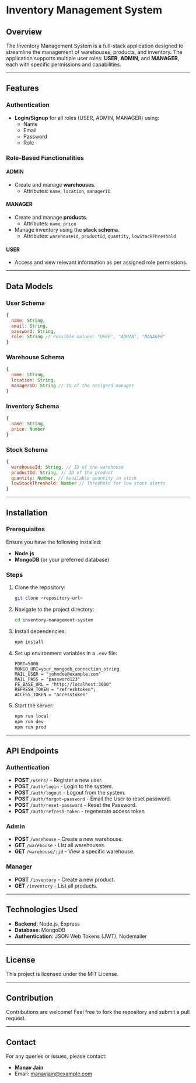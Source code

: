 # Inventory Management System

## Overview

The Inventory Management System is a full-stack application designed to streamline the management of warehouses, products, and inventory. The application supports multiple user roles: **USER**, **ADMIN**, and **MANAGER**, each with specific permissions and capabilities.

---

## Features

### Authentication

- **Login/Signup** for all roles (USER, ADMIN, MANAGER) using:
  - Name
  - Email
  - Password
  - Role

### Role-Based Functionalities

#### ADMIN

- Create and manage **warehouses**.
  - Attributes: `name`, `location`, `managerID`

#### MANAGER

- Create and manage **products**.
  - Attributes: `name`, `price`
- Manage inventory using the **stack schema**.
  - Attributes: `warehouseId`, `productId`, `quantity`, `lowStackThreshold`

#### USER

- Access and view relevant information as per assigned role permissions.

---

## Data Models

### User Schema

```javascript
{
  name: String,
  email: String,
  password: String,
  role: String // Possible values: "USER", "ADMIN", "MANAGER"
}
```

### Warehouse Schema

```javascript
{
  name: String,
  location: String,
  managerID: String // ID of the assigned manager
}
```

### Inventory Schema

```javascript
{
  name: String,
  price: Number
}
```

### Stock Schema

```javascript
{
  warehouseId: String, // ID of the warehouse
  productId: String, // ID of the product
  quantity: Number, // Available quantity in stock
  lowStackThreshold: Number // Threshold for low stock alerts
}
```

---

## Installation

### Prerequisites

Ensure you have the following installed:

- **Node.js**
- **MongoDB** (or your preferred database)

### Steps

1. Clone the repository:

   ```bash
   git clone <repository-url>
   ```

2. Navigate to the project directory:

   ```bash
   cd inventory-management-system
   ```

3. Install dependencies:

   ```bash
   npm install
   ```

4. Set up environment variables in a `.env` file:

   ```env
   PORT=5000
   MONGO_URI=your_mongodb_connection_string
   MAIL_USER = "johndoe@example.com"
   MAIL_PASS = "password123"
   FE_BASE_URL = "http://localhost:3000"
   REFRESH_TOKEN = "refreshtoken";
   ACCESS_TOKEN = "accesstoken"
   ```

5. Start the server:
   ```bash
   npm run local
   npm run dev
   npm run prod
   ```

---

## API Endpoints

### Authentication

- **POST** `/users/` - Register a new user.
- **POST** `/auth/login` - Login to the system.
- **POST** `/auth/logout` - Logout from the system.
- **POST** `/auth/forgot-password` - Email the User to reset password.
- **POST** `/auth/reset-password` - Reset the Password.
- **POST** `/auth/refresh-token` - regenerate access token

### Admin

- **POST** `/warehouse` - Create a new warehouse.
- **GET** `/warehouse` - List all warehouses.
- **GET** `/warehouse/:id` - View a specific warehouse.

### Manager

- **POST** `/inventory` - Create a new product.
- **GET** `/inventory` - List all products.

---

## Technologies Used

- **Backend**: Node.js, Express
- **Database**: MongoDB
- **Authentication**: JSON Web Tokens (JWT), Nodemailer

---

## License

This project is licensed under the MIT License.

---

## Contribution

Contributions are welcome! Feel free to fork the repository and submit a pull request.

---

## Contact

For any queries or issues, please contact:

- **Manav Jain**
- Email: [manavjain@example.com](mailto:nit474011gwl@example.com)

